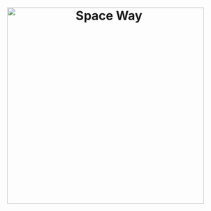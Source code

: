 <h1 align="center"ALMS-FOR-MOBILE</h1>


<p align="center">
  <a href="https://www.youtube.com/watch?v=k5Ysk3X8a60">
    <img src="https://user-images.githubusercontent.com/52050284/149633983-1bd6ffb9-3afa-4b06-b55c-7530d1bff6d9.png" alt="Space Way" width="450">
  </a>
</p>
